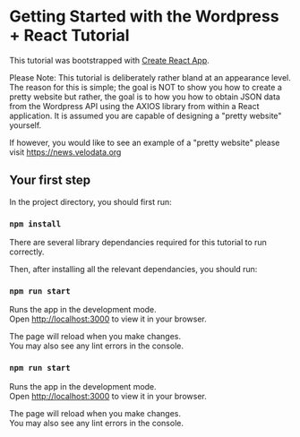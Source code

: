 # Getting Started with the Wordpress + React Tutorial

This tutorial was bootstrapped with [Create React App](https://github.com/facebook/create-react-app).

Please Note:  This tutorial is deliberately rather bland at an appearance level.  
The reason for this is simple;  the goal is NOT to show you how to create a pretty website
but rather,  the goal is to how you how to obtain JSON data from the Wordpress API using the AXIOS library from within a React application.
It is assumed you are capable of designing a "pretty website" yourself.

If however,  you would like to see an example of a "pretty website" please visit https://news.velodata.org

## Your first step

In the project directory, you should first run:

### `npm install`

There are several library dependancies required for this tutorial to run correctly.

Then, after installing all the relevant dependancies, you should run:

### `npm run start`

Runs the app in the development mode.\
Open [http://localhost:3000](http://localhost:3000) to view it in your browser.

The page will reload when you make changes.\
You may also see any lint errors in the console.

### `npm run start`

Runs the app in the development mode.\
Open [http://localhost:3000](http://localhost:3000) to view it in your browser.

The page will reload when you make changes.\
You may also see any lint errors in the console.
